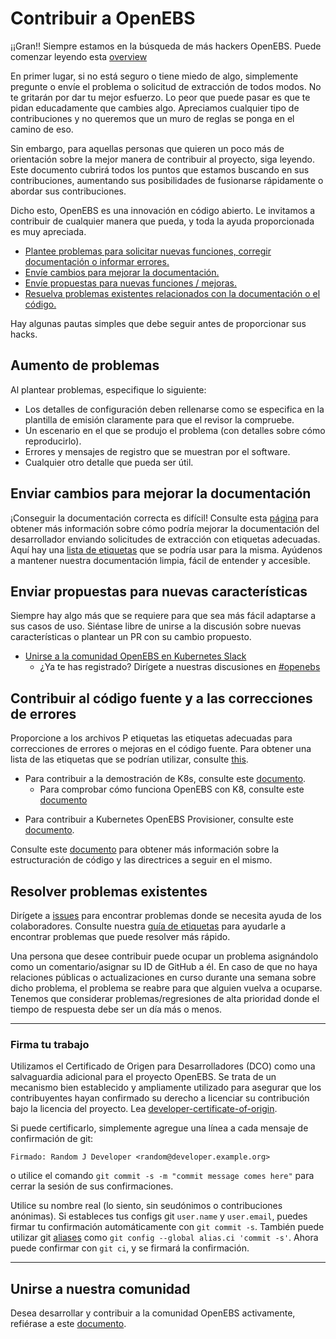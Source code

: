 # Contribuir a OpenEBS

¡¡Gran!! Siempre estamos en la búsqueda de más hackers OpenEBS. Puede comenzar leyendo esta [overview](./contribute/design/README.md)

En primer lugar, si no está seguro o tiene miedo de algo, simplemente pregunte o envíe el problema o solicitud de extracción de todos modos. No te gritarán por dar tu mejor esfuerzo. Lo peor que puede pasar es que te pidan educadamente que cambies algo. Apreciamos cualquier tipo de contribuciones y no queremos que un muro de reglas se ponga en el camino de eso.

Sin embargo, para aquellas personas que quieren un poco más de orientación sobre la mejor manera de contribuir al proyecto, siga leyendo. Este documento cubrirá todos los puntos que estamos buscando en sus contribuciones, aumentando sus posibilidades de fusionarse rápidamente o abordar sus contribuciones.

Dicho esto, OpenEBS es una innovación en código abierto. Le invitamos a contribuir de cualquier manera que pueda, y toda la ayuda proporcionada es muy apreciada. 

- [Plantee problemas para solicitar nuevas funciones, corregir documentación o informar errores.](#raising-issues)
- [Envíe cambios para mejorar la documentación.](#submit-change-to-improve-documentation) 
- [Envíe propuestas para nuevas funciones / mejoras.](#submit-proposals-for-new-features)
- [Resuelva problemas existentes relacionados con la documentación o el código.](#contributing-to-source-code-and-bug-fixes)

Hay algunas pautas simples que debe seguir antes de proporcionar sus hacks. 

## Aumento de problemas

Al plantear problemas, especifique lo siguiente:
- Los detalles de configuración deben rellenarse como se especifica en la plantilla de emisión claramente para que el revisor la compruebe.
- Un escenario en el que se produjo el problema (con detalles sobre cómo reproducirlo).
- Errores y mensajes de registro que se muestran por el software.
- Cualquier otro detalle que pueda ser útil.

## Enviar cambios para mejorar la documentación

¡Conseguir la documentación correcta es difícil! Consulte esta [página](./contribute/CONTRIBUTING-TO-DEVELOPER-DOC.md) para obtener más información sobre cómo podría mejorar la documentación del desarrollador enviando solicitudes de extracción con etiquetas adecuadas. Aquí hay una [lista de etiquetas](./contribute/labels-of-issues.md) que se podría usar para la misma. Ayúdenos a mantener nuestra documentación limpia, fácil de entender y accesible.

## Enviar propuestas para nuevas características

Siempre hay algo más que se requiere para que sea más fácil adaptarse a sus casos de uso. Siéntase libre de unirse a la discusión sobre nuevas características o plantear un PR con su cambio propuesto. 

- [Unirse a la comunidad OpenEBS en Kubernetes Slack](https://kubernetes.slack.com)
	- ¿Ya te has registrado? Dirígete a nuestras discusiones en [#openebs](https://kubernetes.slack.com/messages/openebs/)
	
## Contribuir al código fuente y a las correcciones de errores

Proporcione a los archivos P etiquetas las etiquetas adecuadas para correcciones de errores o mejoras en el código fuente. Para obtener una lista de las etiquetas que se podrían utilizar, consulte [this](./contribute/labels-of-issues.md).

* Para contribuir a la demostración de K8s, consulte este [documento](./contribute/CONTRIBUTING-TO-K8S-DEMO.md).
  - Para comprobar cómo funciona OpenEBS con K8, consulte este [documento](./k8s/README.md)
- Para contribuir a Kubernetes OpenEBS Provisioner, consulte este [documento](./contribute/CONTRIBUTING-TO-KUBERNETES-OPENEBS-PROVISIONER.md).

Consulte este [documento](./contribute/design/code-structuriing.md) para obtener más información sobre la estructuración de código y las directrices a seguir en el mismo.

## Resolver problemas existentes
Dirígete a [issues](https://github.com/openebs/openebs/issues) para encontrar problemas donde se necesita ayuda de los colaboradores. Consulte nuestra [guía de etiquetas](./contribute/labels-of-issues.md) para ayudarle a encontrar problemas que puede resolver más rápido.

Una persona que desee contribuir puede ocupar un problema asignándolo como un comentario/asignar su ID de GitHub a él. En caso de que no haya relaciones públicas o actualizaciones en curso durante una semana sobre dicho problema, el problema se reabre para que alguien vuelva a ocuparse. Tenemos que considerar problemas/regresiones de alta prioridad donde el tiempo de respuesta debe ser un día más o menos.

---
### Firma tu trabajo

Utilizamos el Certificado de Origen para Desarrolladores (DCO) como una salvaguardia adicional para el proyecto OpenEBS. Se trata de un mecanismo bien establecido y ampliamente utilizado para asegurar que los contribuyentes hayan confirmado su derecho a licenciar su contribución bajo la licencia del proyecto. Lea [developer-certificate-of-origin](./contribute/developer-certificate-of-origin).

Si puede certificarlo, simplemente agregue una línea a cada mensaje de confirmación de git:

````
Firmado: Random J Developer <random@developer.example.org>
````
o utilice el comando `git commit -s -m "commit message comes here"` para cerrar la sesión de sus confirmaciones.

Utilice su nombre real (lo siento, sin seudónimos o contribuciones anónimas). Si estableces tus configs git `user.name` y `user.email`, puedes firmar tu confirmación automáticamente con `git commit -s`. También puede utilizar git [aliases](https://git-scm.com/book/en/v2/Git-Basics-Git-Aliases) como `git config --global alias.ci 'commit -s'`. Ahora puede confirmar con `git ci`, y se firmará la confirmación.

---

## Unirse a nuestra comunidad

Desea desarrollar y contribuir a la comunidad OpenEBS activamente, refiérase a este [documento](./community/README.md).
